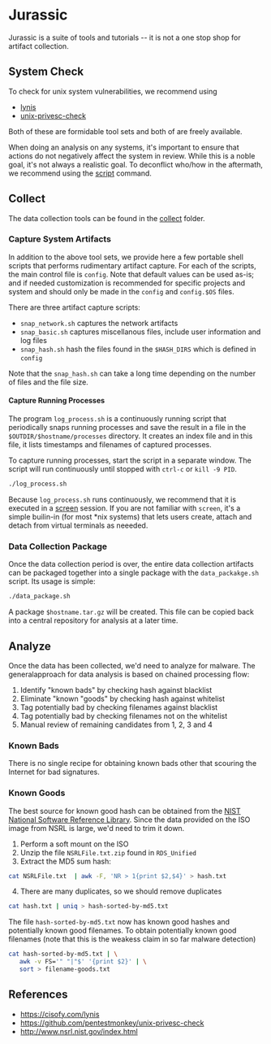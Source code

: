 # Jurassic

Jurassic is a suite of tools and tutorials -- it is not a one stop shop for artifact collection.

## System Check

To check for unix system vulnerabilities, we recommend using 

  * [lynis](https://cisofy.com/lynis/)
  * [unix-privesc-check](https://github.com/pentestmonkey/unix-privesc-check)

Both of these are formidable tool sets and both of are freely available.

When doing an analysis on any systems, it's important to ensure that actions do not negatively affect the system in review.  While this is a noble goal, it's not always a realistic goal.  To deconflict who/how in the aftermath, we recommend using the [script](http://www.computerhope.com/unix/uscript.htm) command.

## Collect

The data collection tools can be found in the [collect](collect) folder.

### Capture System Artifacts

In addition to the above tool sets, we provide here a few portable shell scripts that performs rudimentary artifact capture.  For each of the scripts, the main control file is `config`.  Note that default values can be used as-is; and if needed customization is recommended for specific projects and system and should only be made in the `config` and `config.$OS` files.

There are three artifact capture scripts:

* `snap_network.sh` captures the network artifacts
* `snap_basic.sh` captures miscellanous files, include user information and log files
* `snap_hash.sh` hash the files found in the `$HASH_DIRS` which is defined in `config`

Note that the `snap_hash.sh` can take a long time depending on the number of files and the file size.

#### Capture Running Processes

The program `log_process.sh` is a continuously running script that periodically snaps running processes and save the result in a file in the `$OUTDIR/$hostname/processes` directory.  It creates an index file and in this file, it lists timestamps and filenames of captured processes.

To capture running processes, start the script in a separate window.  The script will run continuously until stopped with `ctrl-c` or `kill -9 PID`. 

```bash
./log_process.sh
```

Because `log_process.sh`  runs continuously, we recommend that it is executed in a [screen](http://www.computerhope.com/unix/screen.htm) session.  If you are not familiar with `screen`, it's a simple builin-in (for most *nix systems) that lets users create, attach and detach from virtual terminals as neeeded.


### Data Collection Package

Once the data collection period is over, the entire data collection artifacts can be packaged together into a single package with the `data_packakge.sh` script. Its usage is simple:

```bash
./data_package.sh 
```

A package `$hostname.tar.gz` will be created.  This file can be copied back into a central repository for analysis at a later time.

## Analyze

Once the data has been collected, we'd need to analyze for malware.  The generalapproach for data analysis is based on chained processing flow:

1. Identify "known bads" by checking hash against blacklist
2. Eliminate "known "goods" by checking hash against whitelist
3. Tag potentially bad by checking filenames against blacklist 
4. Tag potentially bad by checking filenames not on the whitelist 
5. Manual review of remaining candidates from 1, 2, 3 and 4  

### Known Bads 

There is no single recipe for obtaining known bads other that scouring the Internet for bad signatures.

### Known Goods

The best source for known good hash can be obtained from the [NIST National Software Reference Library](http://www.nsrl.nist.gov/index.html).  Since the data provided on the ISO image from NSRL is large, we'd need to trim it down.

1. Perform a soft mount on the ISO
2. Unzip the file `NSRLFile.txt.zip` found in `RDS_Unified`
3. Extract the MD5 sum hash:
```bash
cat NSRLFile.txt  | awk -F, 'NR > 1{print $2,$4}' > hash.txt
```
4. There are many duplicates, so we should remove duplicates
```bash
cat hash.txt | uniq > hash-sorted-by-md5.txt
```

The file `hash-sorted-by-md5.txt` now has known good hashes and potentially known good filenames.  To obtain potentially known good filenames (note that this is the weakess claim in so far malware detection)

```bash
cat hash-sorted-by-md5.txt | \
   awk -v FS='" "|"$' '{print $2}' | \
   sort > filename-goods.txt 
```

## References

- https://cisofy.com/lynis
- https://github.com/pentestmonkey/unix-privesc-check
- http://www.nsrl.nist.gov/index.html
